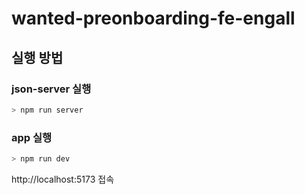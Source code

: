 # wanted-preonboarding-fe-engall

## 실행 방법

### json-server 실행

```bash
> npm run server
```

### app 실행

```bash
> npm run dev
```

http://localhost:5173 접속
